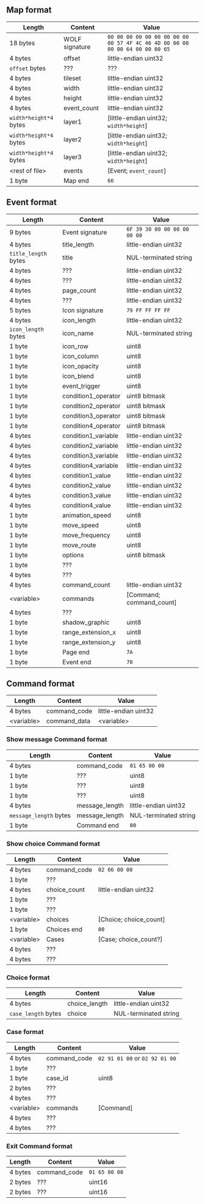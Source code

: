 ## Map format

| Length                 | Content        | Value                                                                        |
|------------------------|----------------|------------------------------------------------------------------------------|
| 18 bytes               | WOLF signature | `00 00 00 00 00 00 00 00 00 00 57 4F 4C 46 4D 00 00 00 00 00 64 00 00 00 65` |
| 4 bytes                | offset         | little-endian uint32                                                         |
| `offset` bytes         | ???            | ???                                                                          |
| 4 bytes                | tileset        | little-endian uint32                                                         |
| 4 bytes                | width          | little-endian uint32                                                         |
| 4 bytes                | height         | little-endian uint32                                                         |
| 4 bytes                | event_count    | little-endian uint32                                                         |
| `width*height*4` bytes | layer1         | [little-endian uint32; `width*height`]                                       |
| `width*height*4` bytes | layer2         | [little-endian uint32; `width*height`]                                       |
| `width*height*4` bytes | layer3         | [little-endian uint32; `width*height`]                                       |
| \<rest of file>        | events         | [Event; `event_count`]                                                       |
| 1 byte                 | Map end        | `66`                                                                         |


## Event format

| Length               | Content             | Value                        |
|----------------------|---------------------|------------------------------|
| 9 bytes              | Event signature     | `6F 39 30 00 00 00 00 00 00` |
| 4 bytes              | title_length        | little-endian uint32         |
| `title_length` bytes | title               | NUL-terminated string        |
| 4 bytes              | ???                 | little-endian uint32         |
| 4 bytes              | ???                 | little-endian uint32         |
| 4 bytes              | page_count          | little-endian uint32         |
| 4 bytes              | ???                 | little-endian uint32         |
| 5 bytes              | Icon signature      | `79 FF FF FF FF`             |
| 4 bytes              | icon_length         | little-endian uint32         |
| `icon_length` bytes  | icon_name           | NUL-terminated string        |
| 1 byte               | icon_row            | uint8                        |
| 1 byte               | icon_column         | uint8                        |
| 1 byte               | icon_opacity        | uint8                        |
| 1 byte               | icon_blend          | uint8                        |
| 1 byte               | event_trigger       | uint8                        |
| 1 byte               | condition1_operator | uint8 bitmask                |
| 1 byte               | condition2_operator | uint8 bitmask                |
| 1 byte               | condition3_operator | uint8 bitmask                |
| 1 byte               | condition4_operator | uint8 bitmask                |
| 4 bytes              | condition1_variable | little-endian uint32         |
| 4 bytes              | condition2_variable | little-endian uint32         |
| 4 bytes              | condition3_variable | little-endian uint32         |
| 4 bytes              | condition4_variable | little-endian uint32         |
| 4 bytes              | condition1_value    | little-endian uint32         |
| 4 bytes              | condition2_value    | little-endian uint32         |
| 4 bytes              | condition3_value    | little-endian uint32         |
| 4 bytes              | condition4_value    | little-endian uint32         |
| 1 byte               | animation_speed     | uint8                        |
| 1 byte               | move_speed          | uint8                        |
| 1 byte               | move_frequency      | uint8                        |
| 1 byte               | move_route          | uint8                        |
| 1 byte               | options             | uint8 bitmask                |
| 1 byte               | ???                 |                              |
| 4 bytes              | ???                 |                              |
| 4 bytes              | command_count       | little-endian uint32         |
| \<variable>          | commands            | [Command; command_count]     |
| 4 bytes              | ???                 |                              |
| 1 byte               | shadow_graphic      | uint8                        |
| 1 byte               | range_extension_x   | uint8                        |
| 1 byte               | range_extension_y   | uint8                        |
| 1 byte               | Page end            | `7A`                         |
| 1 byte               | Event end           | `70`                         |

## Command format
| Length      | Content      | Value                |
|-------------|--------------|----------------------|
| 4 bytes     | command_code | little-endian uint32 |
| \<variable> | command_data | \<variable>          |

### Show message Command format

| Length                 | Content        | Value                 |
|------------------------|----------------|-----------------------|
| 4 bytes                | command_code   | `01 65 00 00`         |
| 1 byte                 | ???            | uint8                 |
| 1 byte                 | ???            | uint8                 |
| 1 byte                 | ???            | uint8                 |
| 4 bytes                | message_length | little-endian uint32  |
| `message_length` bytes | message_length | NUL-terminated string |
| 1 byte                 | Command end    | `00`                  |

### Show choice Command format
| Length      | Content      | Value                  |
|-------------|--------------|------------------------|
| 4 bytes     | command_code | `02 66 00 00`          |
| 1 byte      | ???          |                        |
| 4 bytes     | choice_count | little-endian uint32   |
| 1 byte      | ???          |                        |
| 1 byte      | ???          |                        |
| \<variable> | choices      | [Choice; choice_count] |
| 1 byte      | Choices end  | `00`                   |
| \<variable> | Cases        | [Case; choice_count?]  |
| 4 bytes     | ???          |                        |
| 4 bytes     | ???          |                        |

### Choice format
| Length              | Content       | Value                 |
|---------------------|---------------|-----------------------|
| 4 bytes             | choice_length | little-endian uint32  |
| `case_length` bytes | choice        | NUL-terminated string |

### Case format
| Length      | Content      | Value                          |
|-------------|--------------|--------------------------------|
| 4 bytes     | command_code | `02 91 01 00` or `02 92 01 00` |
| 1 byte      | ???          |                                |
| 1 byte      | case_id      | uint8                          |
| 2 bytes     | ???          |                                |
| 4 bytes     | ???          |                                |
| \<variable> | commands     | [Command]                      |
| 4 bytes     | ???          |                                |
| 4 bytes     | ???          |                                |

### Exit Command format
| Length  | Content      | Value         |
|---------|--------------|---------------|
| 4 bytes | command_code | `01 65 00 00` |
| 2 bytes | ???          | uint16        |
| 2 bytes | ???          | uint16        |
